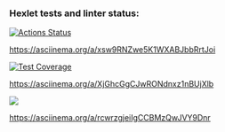 ### Hexlet tests and linter status:
[![Actions Status](https://github.com/sophiepavlova/fullstack-javascript-project-46/actions/workflows/hexlet-check.yml/badge.svg)](https://github.com/sophiepavlova/fullstack-javascript-project-46/actions)

https://asciinema.org/a/xsw9RNZwe5K1WXABJbbRrtJoi

[![Test Coverage](https://api.codeclimate.com/v1/badges/a1afa0c48900056d6cff/test_coverage)](https://codeclimate.com/github/sophiepavlova/fullstack-javascript-project-46/test_coverage)

https://asciinema.org/a/XjGhcGgCJwRONdnxz1nBUjXlb

<a href="https://asciinema.org/a/rcwrzgjeiIgCCBMzQwJVY9Dnr" target="_blank"><img src="https://asciinema.org/a/rcwrzgjeiIgCCBMzQwJVY9Dnr.svg" /></a>

https://asciinema.org/a/rcwrzgjeiIgCCBMzQwJVY9Dnr